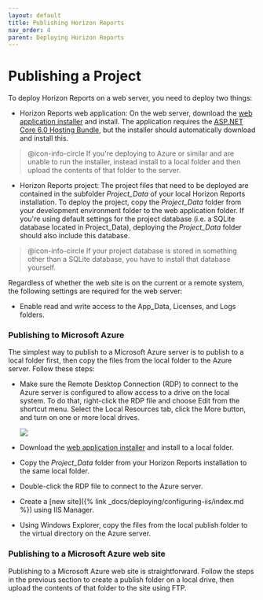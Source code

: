 ```yaml
---
layout: default
title: Publishing Horizon Reports
nav_order: 4
parent: Deploying Horizon Reports
---
```


# Publishing a Project
To deploy Horizon Reports on a web server, you need to deploy two things:

- Horizon Reports web application: On the web server, download the [web application installer](https://www.horizon-reports.com/downloads/current/hrwebsetup.exe) and install. The application requires the [ASP.NET Core 6.0 Hosting Bundle](https://download.visualstudio.microsoft.com/download/pr/ae1014c7-a005-4a0e-9062-b6f3056ded09/da5d731f5ead9e385427a77412b88fb0/dotnet-hosting-6.0.5-win.exe), but the installer should automatically download and install this.

> @icon-info-circle If you're deploying to Azure or similar and are unable to run the installer, instead install to a local folder and then upload the contents of that folder to the server.

- Horizon Reports project: The project files that need to be deployed are contained in the subfolder *Project_Data* of your local Horizon Reports installation. To deploy the project, copy the *Project_Data* folder from your development environment folder to the web application folder. If you're using default settings for the project database (i.e. a SQLite database located in Project_Data), deploying the *Project_Data* folder should also include this database.

> @icon-info-circle If your project database is stored in something other than a SQLite database, you have to install that database yourself.

Regardless of whether the web site is on the current or a remote system, the following settings are required for the web server:

* Enable read and write access to the App_Data, Licenses, and Logs folders.


### Publishing to Microsoft Azure
The simplest way to publish to a Microsoft Azure server is to publish to a local folder first, then copy the files from the local folder to the Azure server. Follow these steps:

* Make sure the Remote Desktop Connection (RDP) to connect to the Azure server is configured to allow access to a drive on the local system. To do that, right-click the RDP file and choose Edit from the shortcut menu. Select the Local Resources tab, click the More button, and turn on one or more local drives.

    ![](images/RDPSHARING.PNG)

* Download the [web application installer](https://www.horizon-reports.com/downloads/current/hrwebsetup.exe) and install to a local folder.

* Copy the *Project_Data* folder from your Horizon Reports installation to the same local folder.

* Double-click the RDP file to connect to the Azure server.

* Create a [new site]({% link _docs/deploying/configuring-iis/index.md %}) using IIS Manager.

* Using Windows Explorer, copy the files from the local publish folder to the virtual directory on the Azure server.

### Publishing to a Microsoft Azure web site
Publishing to a Microsoft Azure web site is straightforward. Follow the steps in the previous section to create a publish folder on a local drive, then upload the contents of that folder to the site using FTP.

